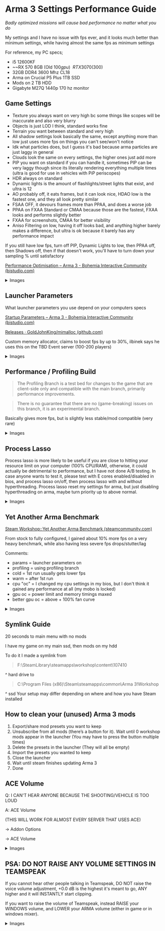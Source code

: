 # Arma 3 Settings Performance Guide
*Badly optimized missions will cause bad performance no matter what you do*

My settings and I have no issue with fps ever, and it looks much better than minimum settings, while having almost the same fps as minimum settings

For reference, my PC specs;
- i5 12600KF
- ~~RX 570 8GB (Old $100 gpu)~~ RTX 3070 ($300)
- 32GB DDR4 3600 Mhz CL18
- Arma on Crucial P5 Plus 1TB SSD
- Mods on 2 TB HDD
- Gigabyte M27Q 1440p 170 hz monitor

## Game Settings

- Texture you always want on very high bc some things like scopes will be inaccurate and also very blurry
- Objects is just LOD I think, standard works fine
- Terrain you want between standard and very high
- All shadow settings look basically the same, except anything more than low just uses more fps on things you can't see/won't notice
- Idk what particles does, but I guess it's bad because arma particles are just laggy in general
- Clouds look the same on every settings, the higher ones just add more
- PIP you want on standard if you can handle it, sometimes PIP can be very laggy though since its literally rendering everything multiple times
(ultra is good for use in vehicles with PiP periscopes)
- HDR always on standard
- Dynamic lights is the amount of flashlights/street lights that exist, and ultra is 12
- AO probably off, it eats frames, but it can look nice, HDAO low is the fastest one, and they all look pretty similar
- FSAA OFF, it devours frames more than PPAA, and does a worse job
- PPAA on FXAA Standard or CMAA because those are the fastest, FXAA looks and performs slightly better
- FXAA for screenshots, CMAA for better visibility
- Aniso Filtering on low, having it off looks bad, and anything higher barely makes a difference, but ultra is ok because it barely has any performance impact

If you still have low fps, turn off PIP, Dynamic Lights to low, then PPAA off, then Shadows off, then if that doesn't work, you'll have to turn down your sampling % until satisfactory


[Performance Optimisation – Arma 3 - Bohemia Interactive Community (bistudio.com)](https://community.bistudio.com/wiki/Arma_3:_Performance_Optimisation#General)
<details>
<summary>Images</summary>

![img](images/settings1.png)
![img](images/settings2.png)
![img](images/settings3.png)
</details>


## Launcher Parameters

What launcher parameters you use depend on your computers specs

[Startup Parameters – Arma 3 - Bohemia Interactive Community (bistudio.com)](https://community.bistudio.com/wiki/Arma_3:_Startup_Parameters)

[Releases · GoldJohnKing/mimalloc (github.com)](https://github.com/GoldJohnKing/mimalloc/releases)

Custom memory allocator, claims to boost fps by up to 30%, ilbinek says he uses this on the TBD Event server (100-200 players)
<details>
<summary>Images</summary>

![img](images/launcher.png)
</details>


## Performance / Profiling Build

> The Profiling Branch is a test bed for changes to the game that are client-side only and compatible with the main branch, primarily performance improvements.

> There is no guarantee that there are no (game-breaking) issues on this branch, it is an experimental branch.

Basically gives more fps, but is slightly less stable/mod compatible (very rare)
<details>
<summary>Images</summary>

![img](images/profiling.png)
</details>


## Process Lasso

Process lasso is more likely to be useful if you are close to hitting your resource limit on your computer (100% CPU/RAM), otherwise, it could actually be detrimental to performance, but I have not done A/B testing.
In case anyone wants to test it, please test with E cores enabled/disabled in bios, and process lasso on/off, then process lasso with and without hyperthreading.
Process lasso reset my settings for arma, but just disabling hyperthreading on arma, maybe turn priority up to above normal.

<details>
<summary>Images</summary>

![img](images/plasso.png)
</details>


## Yet Another Arma Benchmark

[Steam Workshop::Yet Another Arma Benchmark (steamcommunity.com)](https://steamcommunity.com/sharedfiles/filedetails/?id=375092418)

From stock to fully configured, I gained about 10% more fps on a very heavy benchmark, while also having less severe fps drops/stutter/lag

Comments:
- params = launcher parameters on
- profiling = using profiling branch
- cold = 1st run usually gets lower fps
- warm = after 1st run
- cpu "oc" = I changed my cpu settings in my bios, but I don't think it gained any performance at all (my mobo is locked)
- gpu oc = power limit and memory timings maxed
- better gpu oc = above + 100% fan curve
<details>
<summary>Images</summary>

![img](images/b1.png)
![img](images/b2.png)
</details>


## Symlink Guide
20 seconds to main menu with no mods

I have my game on my main ssd, then mods on my hdd

To do it I made a symlink from
> F:\SteamLibrary\steamapps\workshop\content\107410

^ hard drive
to
> C:\Program Files (x86)\Steam\steamapps\common\Arma 3\!Workshop

^ ssd
Your setup may differ depending on where and how you have Steam installed


## How to clean your (unused) Arma 3 mods

1. Export/share mod presets you want to keep
2. Unsubscribe from all mods (there’s a button for it). Wait until 0 workshop mods appear in the launcher (You may have to press the button multiple times)
3. Delete the presets in the launcher (They will all be empty)
4. Import the presets you wanted to keep
5. Close the launcher
6. Wait until steam finishes updating Arma 3
7. Done

## ACE Volume

Q: I CAN'T HEAR ANYONE BECAUSE THE SHOOTING/VEHICLE IS TOO LOUD

A: ACE Volume

(THIS WILL WORK FOR ALMOST EVERY SERVER THAT USES ACE)

-> Addon Options

-> ACE Volume
<details>
<summary>Images</summary>

![img](images/av1.png)

^ My personal settings

PART 2: Bind a key to toggle it manually!

-> Controls

-> Configure Addons

-> ACE Common

-> Toggle Volume


![img](images/av2.png)

This is the App Menu key btw v (It's not commonly used) (Any other key will also work)

![img](images/av3.png)
</details>

## PSA: DO NOT RAISE ANY VOLUME SETTINGS IN TEAMSPEAK

If you cannot hear other people talking in Teamspeak, DO NOT raise the voice volume adjustment, +0.0 dB is the highest it's meant to go, ANY higher and it will INSTANTLY start clipping.

If you want to raise the volume of Teamspeak, instead RAISE your WINDOWS volume, and LOWER your ARMA volume (either in game or in windows mixer).

<details>
<summary>Images</summary>

Recommended Settings
![img](images/ts1.png)

I also recommend disabling ONLY these notification/soundpack settings, instead of muting all or keeping all open.
It will remove the annoying "User joined your channel" sound, but every other notification will still play, which are much less frequent.
![img](images/ts2.png)
</details>


